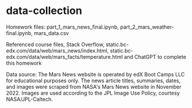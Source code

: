 # data-collection
Homework files: part_1_mars_news_final.ipynb, part_2_mars_weather-final.ipynb, mars_data.csv

Referenced course files, Stack Overflow, static.bc-edx.com/data/web/mars_news/index.html, static.bc-edx.com/data/web/mars_facts/temperature.html and ChatGPT to complete this homework

Data source: The Mars News website is operated by edX Boot Camps LLC for educational purposes only. The news article titles, summaries, dates, and images were scraped from NASA's Mars News website in November 2022. Images are used according to the JPL Image Use Policy, courtesy NASA/JPL-Caltech.
